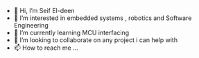 - 👋 Hi, I’m Seif El-deen
- 👀 I’m interested in embedded systems , robotics and Software Engineering
- 🌱 I’m currently learning MCU interfacing
- 💞️ I’m looking to collaborate on any project i can help with
- 📫 How to reach me ...

<!---
zorkano/zorkano is a ✨ special ✨ repository because its `README.md` (this file) appears on your GitHub profile.
You can click the Preview link to take a look at your changes.
--->
